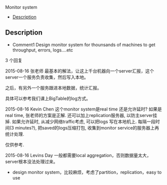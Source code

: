Monitor system

<!-- MarkdownTOC -->

- [Description](#description)

<!-- /MarkdownTOC -->


## Description
* Comment1
Design monitor system for thounsands of machines to get throughput, errors, logs....etc

3 个回复 


2015-08-16 张老师
最基本的解法，让这上千台机器向一个server汇报，这个server一个服务负责收集，然后写入本地。

之后，有另外一个服务跟进本地数据，统计汇报。

具体可以参考我们课上BigTable的log方式。


2015-08-16 Kevin Chen
这个monitor system是real time 还是允许延时?
如果是real time, 张老师的方案是正解. 还可以加上replication服务器, 以防主server挂掉.
如果允许延时, 从减少网络traffic考虑, 可以把logs 写在本地机上. 每隔一段时间(3 minutes?), 把saved的logs压缩打包, 收集到monitor service的服务器上再统计处理.

仅供参考.


2015-08-16 Levins Day
一般都需要local aggregation，否则数据量太大，server根本没法处理过来。

* design monitor system，比较麻烦，考虑了partition，replication，easy to use
